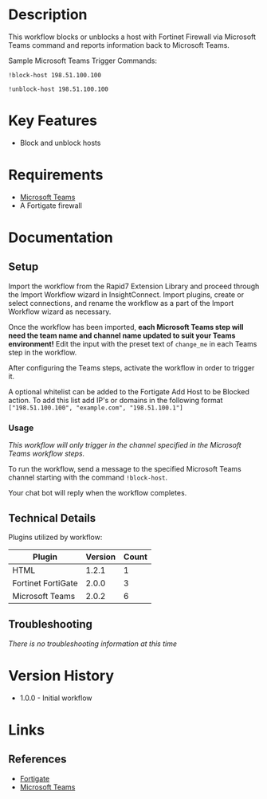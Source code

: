 # Description

This workflow blocks or unblocks a host with Fortinet Firewall via Microsoft Teams command and reports information back to Microsoft Teams.

Sample Microsoft Teams Trigger Commands:

`!block-host 198.51.100.100`

`!unblock-host 198.51.100.100`

# Key Features

* Block and unblock hosts 

# Requirements


* [Microsoft Teams](https://insightconnect.help.rapid7.com/docs/microsoft-teams)
* A Fortigate firewall

# Documentation

## Setup

Import the workflow from the Rapid7 Extension Library and proceed through the Import Workflow wizard in InsightConnect. Import plugins, create or select connections, and rename the workflow as a part of the Import Workflow wizard as necessary.

Once the workflow has been imported, **each Microsoft Teams step will need the team name and channel name updated to suit your Teams environment!** Edit the input with the preset text of `change_me` in each Teams step in the workflow.

After configuring the Teams steps, activate the workflow in order to trigger it.
 
A optional whitelist can be added to the Fortigate Add Host to be Blocked action. To add this list add IP's or domains in the following format `["198.51.100.100", "example.com", "198.51.100.1"]`

### Usage

*This workflow will only trigger in the channel specified in the Microsoft Teams workflow steps.*

To run the workflow, send a message to the specified Microsoft Teams channel starting with the command `!block-host`.


Your chat bot will reply when the workflow completes.

## Technical Details

Plugins utilized by workflow:

|Plugin|Version|Count|
|----|----|--------|
|HTML|1.2.1|1|
|Fortinet FortiGate|2.0.0|3|
|Microsoft Teams|2.0.2|6|

## Troubleshooting

_There is no troubleshooting information at this time_

# Version History

* 1.0.0 - Initial workflow

# Links

## References

* [Fortigate](https://www.fortinet.com/products/next-generation-firewall.html)
* [Microsoft Teams](https://teams.microsoft.com)